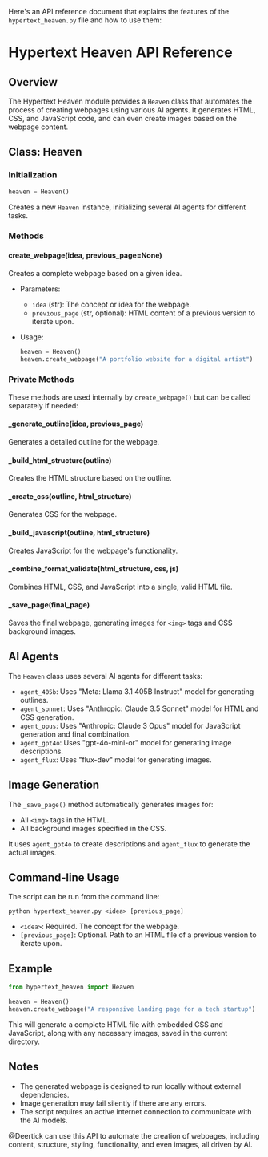 Here's an API reference document that explains the features of the `hypertext_heaven.py` file and how to use them:

# Hypertext Heaven API Reference

## Overview

The Hypertext Heaven module provides a `Heaven` class that automates the process of creating webpages using various AI agents. It generates HTML, CSS, and JavaScript code, and can even create images based on the webpage content.

## Class: Heaven

### Initialization

```python
heaven = Heaven()
```

Creates a new `Heaven` instance, initializing several AI agents for different tasks.

### Methods

#### create_webpage(idea, previous_page=None)

Creates a complete webpage based on a given idea.

- Parameters:
  - `idea` (str): The concept or idea for the webpage.
  - `previous_page` (str, optional): HTML content of a previous version to iterate upon.

- Usage:
  ```python
  heaven = Heaven()
  heaven.create_webpage("A portfolio website for a digital artist")
  ```

### Private Methods

These methods are used internally by `create_webpage()` but can be called separately if needed:

#### _generate_outline(idea, previous_page)

Generates a detailed outline for the webpage.

#### _build_html_structure(outline)

Creates the HTML structure based on the outline.

#### _create_css(outline, html_structure)

Generates CSS for the webpage.

#### _build_javascript(outline, html_structure)

Creates JavaScript for the webpage's functionality.

#### _combine_format_validate(html_structure, css, js)

Combines HTML, CSS, and JavaScript into a single, valid HTML file.

#### _save_page(final_page)

Saves the final webpage, generating images for `<img>` tags and CSS background images.

## AI Agents

The `Heaven` class uses several AI agents for different tasks:

- `agent_405b`: Uses "Meta: Llama 3.1 405B Instruct" model for generating outlines.
- `agent_sonnet`: Uses "Anthropic: Claude 3.5 Sonnet" model for HTML and CSS generation.
- `agent_opus`: Uses "Anthropic: Claude 3 Opus" model for JavaScript generation and final combination.
- `agent_gpt4o`: Uses "gpt-4o-mini-or" model for generating image descriptions.
- `agent_flux`: Uses "flux-dev" model for generating images.

## Image Generation

The `_save_page()` method automatically generates images for:
- All `<img>` tags in the HTML.
- All background images specified in the CSS.

It uses `agent_gpt4o` to create descriptions and `agent_flux` to generate the actual images.

## Command-line Usage

The script can be run from the command line:

```
python hypertext_heaven.py <idea> [previous_page]
```

- `<idea>`: Required. The concept for the webpage.
- `[previous_page]`: Optional. Path to an HTML file of a previous version to iterate upon.

## Example

```python
from hypertext_heaven import Heaven

heaven = Heaven()
heaven.create_webpage("A responsive landing page for a tech startup")
```

This will generate a complete HTML file with embedded CSS and JavaScript, along with any necessary images, saved in the current directory.

## Notes

- The generated webpage is designed to run locally without external dependencies.
- Image generation may fail silently if there are any errors.
- The script requires an active internet connection to communicate with the AI models.

@Deertick can use this API to automate the creation of webpages, including content, structure, styling, functionality, and even images, all driven by AI.
